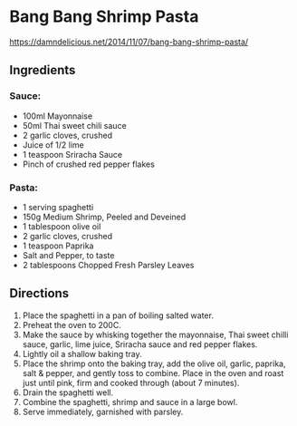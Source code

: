 # Bang Bang Shrimp Pasta
https://damndelicious.net/2014/11/07/bang-bang-shrimp-pasta/

## Ingredients
### Sauce:
- 100ml Mayonnaise
- 50ml Thai sweet chili sauce
- 2 garlic cloves, crushed
- Juice of 1/2 lime
- 1 teaspoon Sriracha Sauce
- Pinch of crushed red pepper flakes

### Pasta:
- 1 serving spaghetti
- 150g Medium Shrimp, Peeled and Deveined
- 1 tablespoon olive oil
- 2 garlic cloves, crushed
- 1 teaspoon Paprika
- Salt and Pepper, to taste
- 2 tablespoons Chopped Fresh Parsley Leaves

## Directions
1. Place the spaghetti in a pan of boiling salted water.
1. Preheat the oven to 200C.
1. Make the sauce by whisking together the mayonnaise, Thai sweet chilli sauce, garlic, lime juice, Sriracha sauce and
   red pepper flakes.
1. Lightly oil a shallow baking tray.
1. Place the shrimp onto the baking tray, add the olive oil, garlic, paprika, salt & pepper, and gently toss to combine.
   Place in the oven and roast just until pink, firm and cooked through (about 7 minutes).
1. Drain the spaghetti well.
1. Combine the spaghetti, shrimp and sauce in a large bowl.
1. Serve immediately, garnished with parsley.

